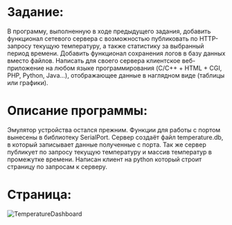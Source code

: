 # Задание:

В программу, выполненную в ходе предыдущего задания, добавить функционал сетевого сервера с возможностью публиковать по HTTP-запросу текущую температуру, а также статистику за выбранный период времени. Добавить функционал сохранения логов в базу данных вместо файлов.
Написать для своего сервера клиентское веб-приложение на любом языке программирования (C/C++ + HTML + CGI, PHP, Python, Java...), отображающее данные в наглядном виде (таблицы или графики).

# Описание программы:

Эмулятор устройства остался прежним. Функции для работы с портом вынесены в библиотеку SerialPort. Сервер создаёт файл temperature.db, в который записывает данные полученные с порта. 
Так же сервер публикует по запросу текущую температуру и массив температур в промежутке времени. Написан клиент на python который строит страницу по запросам к серверу.

# Страница:

![TemperatureDashboard](https://github.com/user-attachments/assets/b150a65e-46d6-49e5-8c24-ba476b9bd2fd)
